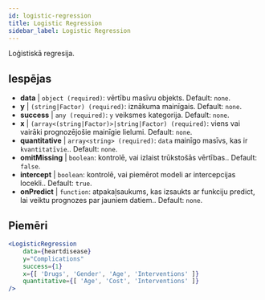 ```yaml
---
id: logistic-regression
title: Logistic Regression
sidebar_label: Logistic Regression
---
```


Loģistiskā regresija.

## Iespējas

* __data__ | `object (required)`: vērtību masīvu objekts. Default: `none`.
* __y__ | `(string|Factor) (required)`: iznākuma mainīgais. Default: `none`.
* __success__ | `any (required)`: `y` veiksmes kategorija. Default: `none`.
* __x__ | `(array<(string|Factor)>|string|Factor) (required)`: viens vai vairāki prognozējošie mainīgie lielumi. Default: `none`.
* __quantitative__ | `array<string> (required)`: `data` mainīgo masīvs, kas ir `kvantitatīvie`.. Default: `none`.
* __omitMissing__ | `boolean`: kontrolē, vai izlaist trūkstošās vērtības.. Default: `false`.
* __intercept__ | `boolean`: kontrolē, vai piemērot modeli ar intercepcijas locekli.. Default: `true`.
* __onPredict__ | `function`: atpakaļsaukums, kas izsaukts ar funkciju predict, lai veiktu prognozes par jauniem datiem.. Default: `none`.


## Piemēri

```jsx live
<LogisticRegression 
    data={heartdisease} 
    y="Complications"
    success={1}
    x={[ 'Drugs', 'Gender', 'Age', 'Interventions' ]}
    quantitative={[ 'Age', 'Cost', 'Interventions' ]}
/>
```

